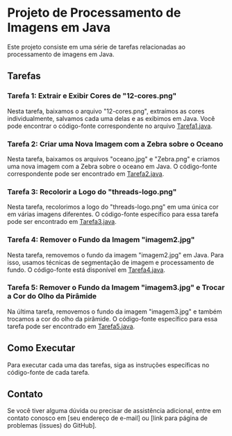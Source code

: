 # Projeto de Processamento de Imagens em Java

Este projeto consiste em uma série de tarefas relacionadas ao processamento de imagens em Java.

## Tarefas

### Tarefa 1: Extrair e Exibir Cores de "12-cores.png"

Nesta tarefa, baixamos o arquivo "12-cores.png", extraímos as cores individualmente, salvamos cada uma delas e as exibimos em Java. Você pode encontrar o código-fonte correspondente no arquivo [Tarefa1.java](Tarefa1.java).

### Tarefa 2: Criar uma Nova Imagem com a Zebra sobre o Oceano

Nesta tarefa, baixamos os arquivos "oceano.jpg" e "Zebra.png" e criamos uma nova imagem com a Zebra sobre o oceano em Java. O código-fonte correspondente pode ser encontrado em [Tarefa2.java](Tarefa2.java).

### Tarefa 3: Recolorir a Logo do "threads-logo.png"

Nesta tarefa, recolorimos a logo do "threads-logo.png" em uma única cor em várias imagens diferentes. O código-fonte específico para essa tarefa pode ser encontrado em [Tarefa3.java](Tarefa3.java).

### Tarefa 4: Remover o Fundo da Imagem "imagem2.jpg"

Nesta tarefa, removemos o fundo da imagem "imagem2.jpg" em Java. Para isso, usamos técnicas de segmentação de imagem e processamento de fundo. O código-fonte está disponível em [Tarefa4.java](Tarefa4.java).

### Tarefa 5: Remover o Fundo da Imagem "imagem3.jpg" e Trocar a Cor do Olho da Pirâmide

Na última tarefa, removemos o fundo da imagem "imagem3.jpg" e também trocamos a cor do olho da pirâmide. O código-fonte específico para essa tarefa pode ser encontrado em [Tarefa5.java](Tarefa5.java).

## Como Executar

Para executar cada uma das tarefas, siga as instruções específicas no código-fonte de cada tarefa.

## Contato

Se você tiver alguma dúvida ou precisar de assistência adicional, entre em contato conosco em [seu endereço de e-mail] ou [link para página de problemas (issues) do GitHub].
